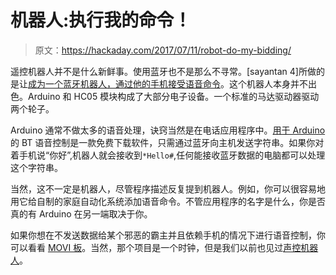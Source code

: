 # 机器人:执行我的命令！

> 原文：<https://hackaday.com/2017/07/11/robot-do-my-bidding/>

遥控机器人并不是什么新鲜事。使用蓝牙也不是那么不寻常。[sayantan 4]所做的是让[成为一个蓝牙机器人，通过他的手机接受语音命令](http://www.instructables.com/id/Voice-Controlled-Bluetooth-Car/)。这个机器人本身并不出色。Arduino 和 HC05 模块构成了大部分电子设备。一个标准的马达驱动器驱动两个轮子。

Arduino 通常不做太多的语音处理，诀窍当然是在电话应用程序中。[用于 Arduino](https://play.google.com/store/apps/details?id=robotspace.simplelabs.amr_voice&hl=en) 的 BT 语音控制是一款免费下载软件，只需通过蓝牙向主机发送字符串。如果你对着手机说“你好”,机器人就会接收到`*Hello#`,任何能接收蓝牙数据的电脑都可以处理这个字符串。

当然，这不一定是机器人，尽管程序描述反复提到机器人。例如，你可以很容易地用它给自制的家庭自动化系统添加语音命令。不管应用程序的名字是什么，你是否真的有 Arduino 在另一端取决于你。

如果你想在不发送数据给某个邪恶的霸主并且依赖手机的情况下进行语音控制，你可以看看 [MOVI 板](https://hackaday.com/2016/12/11/arduino-clock-is-hal-1000/)。当然，那个项目是一个时钟，但是我们以前也见过[声控机器人](https://hackaday.com/2015/05/07/sparc-a-voice-controlled-robot/)。